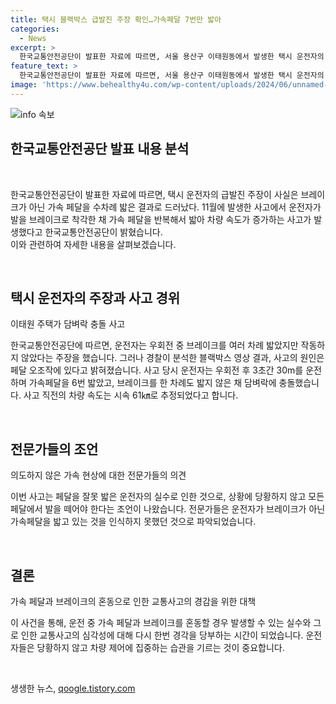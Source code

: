 ```yaml
---
title: 택시 블랙박스 급발진 주장 확인…가속페달 7번만 밟아
categories:
  - News
excerpt: >
  한국교통안전공단이 발표한 자료에 따르면, 서울 용산구 이태원동에서 발생한 택시 운전자의 급발진 사고가 브레이크 오조작으로 드러났다. 운전자는 브레이크를 여러 차례 밟았지만 작동하지 않았다고 주장했으나, 블랙박스 영상 분석 결과 우회전 후 30m를 운전하며 가속페달을 6번 밟은 뒤 담벼락에 충돌한 것으로 드러났다. 전문가들은 이를 통해 운전자의 특성을 보여주는 사례로, 의도하지 않은 가속 현상이 발생했을 때 모든 페달에서 발을 뗄 것을 조언하고 있다.
feature_text: >
  한국교통안전공단이 발표한 자료에 따르면, 서울 용산구 이태원동에서 발생한 택시 운전자의 급발진 사고가 브레이크 오조작으로 드러났다. 운전자는 브레이크를 여러 차례 밟았지만 작동하지 않았다고 주장했으나, 블랙박스 영상 분석 결과 우회전 후 30m를 운전하며 가속페달을 6번 밟은 뒤 담벼락에 충돌한 것으로 드러났다. 전문가들은 이를 통해 운전자의 특성을 보여주는 사례로, 의도하지 않은 가속 현상이 발생했을 때 모든 페달에서 발을 뗄 것을 조언하고 있다.
image: 'https://www.behealthy4u.com/wp-content/uploads/2024/06/unnamed-file.png'
---
```


<p><img src="https://www.behealthy4u.com/wp-content/uploads/2024/06/unnamed-file.png" alt="info 속보" /></p>

<h2 data-ke-size="size26">한국교통안전공단 발표 내용 분석</h2>

<p data-ke-size="size16">&nbsp;</p>

<p>한국교통안전공단이 발표한 자료에 따르면, 택시 운전자의 급발진 주장이 사실은 브레이크가 아닌 가속 페달을 수차례 밟은 결과로 드러났다. 11월에 발생한 사고에서 운전자가 발을 브레이크로 착각한 채 가속 페달을 반복해서 밟아 차량 속도가 증가하는 사고가 발생했다고 한국교통안전공단이 밝혔습니다.<br>
이와 관련하여 자세한 내용을 살펴보겠습니다.</p>

<p data-ke-size="size16">&nbsp;</p>

<h2 data-ke-size="size24">택시 운전자의 주장과 사고 경위</h2>

<p data-ke-size="size16">이태원 주택가 담벼락 충돌 사고</p>

<p>한국교통안전공단에 따르면, 운전자는 우회전 중 브레이크를 여러 차례 밟았지만 작동하지 않았다는 주장을 했습니다. 그러나 경찰이 분석한 블랙박스 영상 결과, 사고의 원인은 페달 오조작에 있다고 밝혀졌습니다. 사고 당시 운전자는 우회전 후 3초간 30m를 운전하며 가속페달을 6번 밟았고, 브레이크를 한 차례도 밟지 않은 채 담벼락에 충돌했습니다. 사고 직전의 차량 속도는 시속 61㎞로 추정되었다고 합니다.</p>

<p data-ke-size="size16">&nbsp;</p>

<h2 data-ke-size="size24">전문가들의 조언</h2>

<p data-ke-size="size16">의도하지 않은 가속 현상에 대한 전문가들의 의견</p>

<p>이번 사고는 페달을 잘못 밟은 운전자의 실수로 인한 것으로, 상황에 당황하지 않고 모든 페달에서 발을 떼어야 한다는 조언이 나왔습니다. 전문가들은 운전자가 브레이크가 아닌 가속페달을 밟고 있는 것을 인식하지 못했던 것으로 파악되었습니다.</p>

<p data-ke-size="size16">&nbsp;</p>

<h2 data-ke-size="size24">결론</h2>

<p data-ke-size="size16">가속 페달과 브레이크의 혼동으로 인한 교통사고의 경감을 위한 대책</p>

<p>이 사건을 통해, 운전 중 가속 페달과 브레이크를 혼동할 경우 발생할 수 있는 실수와 그로 인한 교통사고의 심각성에 대해 다시 한번 경각을 당부하는 시간이 되었습니다. 운전자들은 당황하지 않고 차량 제어에 집중하는 습관을 기르는 것이 중요합니다.</p>

<p data-ke-size="size16">&nbsp;</p>
생생한 뉴스, <a href="https://qoogle.tistory.com" rel="dofollow">qoogle.tistory.com</a>


